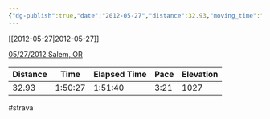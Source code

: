 ```yaml
---
{"dg-publish":true,"date":"2012-05-27","distance":32.93,"moving_time":"1:50:27","elapsed_time":"1:51:40","pace":"3:21","total_elevation_gain":1027,"url":"https://www.strava.com/activities/21278431","permalink":"/01-personal/strava/2012-05-27-05-27-2012-salem-or/","dgPassFrontmatter":true}
---
```



[[2012-05-27\|2012-05-27]]

[05/27/2012 Salem, OR](https://www.strava.com/activities/21278431)

| Distance | Time    | Elapsed Time | Pace | Elevation |
| -------- | ------- | ------------ | ---- | --------- |
| 32.93    | 1:50:27 | 1:51:40      | 3:21 | 1027      |




#strava
